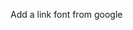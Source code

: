 Add a link font from google
<link href="https://fonts.googleapis.com/css2?family=Caveat&display=swap" rel="stylesheet">